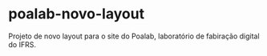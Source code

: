 # poalab-novo-layout

Projeto de novo layout para o site do Poalab, laboratório de fabiração digital do IFRS.
